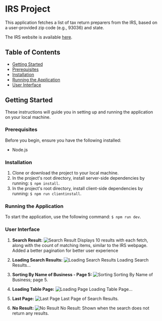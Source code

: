 # IRS Project

This application fetches a list of tax return preparers from the IRS, based on a user-provided zip code (e.g., 93036) and state.

The IRS website is available [here](http://www.irs.gov/uac/Authorized-IRS-e-file-Providers-for-Individuals).

## Table of Contents

- [Getting Started](#getting-started)
- [Prerequisites](#prerequisites)
- [Installation](#installation)
- [Running the Application](#running-the-application)
- [User Interface](#user-interface)

## Getting Started

These instructions will guide you in setting up and running the application on your local machine.

### Prerequisites

Before you begin, ensure you have the following installed:

- Node.js

### Installation

1. Clone or download the project to your local machine.
2. In the project's root directory, install server-side dependencies by running: `$ npm install`.
3. In the project's root directory, install client-side dependencies by running: `$ npm run clientinstall`.

### Running the Application

To start the application, use the following command: `$ npm run dev`.

### User Interface

1. **Search Result:**
   ![Search Result](https://i.imgur.com/lrnIq57.png)
   Displays 10 results with each fetch, along with the count of matching items, similar to the IRS webpage.
   Added a better pagination for better user experience

2. **Loading Search Results:**
   ![Loading Search Results](https://i.imgur.com/HMcZMOz.png)
   Loading Search Results...

3. **Sorting By Name of Business - Page 5:**
   ![Sorting](https://i.imgur.com/dxv2p6l.png)
   Sorting By Name of Business; page 5.

4. **Loading Table Page:**
   ![Loading Page](https://i.imgur.com/xomXbdT.png)
   Loading Table Page...

5. **Last Page:**
   ![Last Page](https://i.imgur.com/PSyMdv9.png)
   Last Page of Search Results.

6. **No Result:**
   ![No Result](https://i.imgur.com/0NqnIq4.png)
   No Result: Shown when the search does not return any results.
